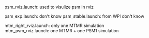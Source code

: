
psm_rviz.launch:
    used to visulize psm in rviz
    
psm_exp.launch: don't know
psm_stable.launch: from WPI don't know

mtm_right_rviz.launch: only one MTMR simulation  
mtm_psm_rviz.launch: one MTMR + one PSM1 simulation  
